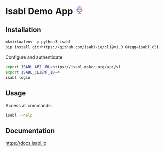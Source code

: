 # Isabl Demo App <img src="./assets/isabl-logo.png" height=28px>

## Installation

```bash
mkvirtualenv -p python3 isabl
pip install git+https://github.com/isabl-io/cli@v1.0.0#egg=isabl_cli
```

Configure and authenticate

```bash
export ISABL_API_URL=https://isabl.mskcc.org/api/v1
export ISABL_CLIENT_ID=4
isabl login
```

## Usage

Access all commands:

```bash
isabl --help
```

## Documentation

https://docs.isabl.io
